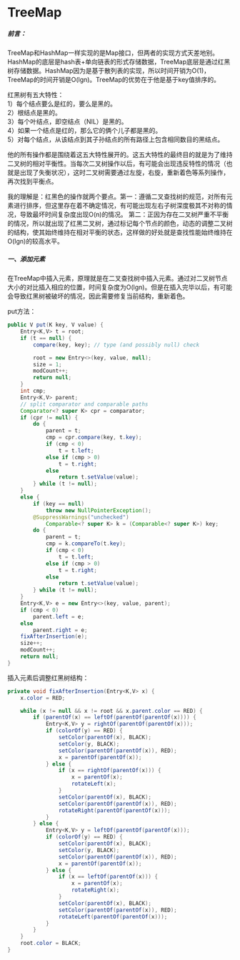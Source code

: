 # TreeMap

##### 前言：
TreeMap和HashMap一样实现的是Map接口，但两者的实现方式天差地别。HashMap的底层是hash表+单向链表的形式存储数据，TreeMap底层是通过红黑树存储数据。HashMap因为是基于散列表的实现，所以时间开销为O(1)，TreeMap的时间开销是O(lgn)。TreeMap的优势在于他是基于key值排序的。  

红黑树有五大特性：  
1）每个结点要么是红的，要么是黑的。  
2）根结点是黑的。  
3）每个叶结点，即空结点（NIL）是黑的。  
4）如果一个结点是红的，那么它的俩个儿子都是黑的。  
5）对每个结点，从该结点到其子孙结点的所有路径上包含相同数目的黑结点。  

他的所有操作都是围绕着这五大特性展开的。这五大特性的最终目的就是为了维持二叉树的相对平衡性。当每次二叉树操作以后，有可能会出现违反特性的情况（也就是出现了失衡状况），这时二叉树需要通过左旋，右旋，重新着色等系列操作，再次找到平衡点。  

我的理解是：红黑色的操作就两个要点。第一：遵循二叉查找树的规范，对所有元素进行排序，但这里存在着不确定情况，有可能出现左右子树深度极其不对称的情况，导致最坏时间复杂度出现O(n)的情况。  第二：正因为存在二叉树严重不平衡的情况，所以就出现了红黑二叉树，通过标记每个节点的颜色，动态的调整二叉树的结构，使其始终维持在相对平衡的状态，这样做的好处就是查找性能始终维持在O(lgn)的较高水平。  


##### 一、添加元素
在TreeMap中插入元素，原理就是在二叉查找树中插入元素。通过对二叉树节点大小的对比插入相应的位置，时间复杂度为O(lgn)。但是在插入完毕以后，有可能会导致红黑树被破坏的情况，因此需要修复当前结构，重新着色。  

put方法：  
```java
public V put(K key, V value) {
    Entry<K,V> t = root;
    if (t == null) {
        compare(key, key); // type (and possibly null) check

        root = new Entry<>(key, value, null);
        size = 1;
        modCount++;
        return null;
    }
    int cmp;
    Entry<K,V> parent;
    // split comparator and comparable paths
    Comparator<? super K> cpr = comparator;
    if (cpr != null) {
        do {
            parent = t;
            cmp = cpr.compare(key, t.key);
            if (cmp < 0)
                t = t.left;
            else if (cmp > 0)
                t = t.right;
            else
                return t.setValue(value);
        } while (t != null);
    }
    else {
        if (key == null)
            throw new NullPointerException();
        @SuppressWarnings("unchecked")
            Comparable<? super K> k = (Comparable<? super K>) key;
        do {
            parent = t;
            cmp = k.compareTo(t.key);
            if (cmp < 0)
                t = t.left;
            else if (cmp > 0)
                t = t.right;
            else
                return t.setValue(value);
        } while (t != null);
    }
    Entry<K,V> e = new Entry<>(key, value, parent);
    if (cmp < 0)
        parent.left = e;
    else
        parent.right = e;
    fixAfterInsertion(e);
    size++;
    modCount++;
    return null;
}

```

插入元素后调整红黑树结构：  
```java
private void fixAfterInsertion(Entry<K,V> x) {
    x.color = RED;

    while (x != null && x != root && x.parent.color == RED) {
        if (parentOf(x) == leftOf(parentOf(parentOf(x)))) {
            Entry<K,V> y = rightOf(parentOf(parentOf(x)));
            if (colorOf(y) == RED) {
                setColor(parentOf(x), BLACK);
                setColor(y, BLACK);
                setColor(parentOf(parentOf(x)), RED);
                x = parentOf(parentOf(x));
            } else {
                if (x == rightOf(parentOf(x))) {
                    x = parentOf(x);
                    rotateLeft(x);
                }
                setColor(parentOf(x), BLACK);
                setColor(parentOf(parentOf(x)), RED);
                rotateRight(parentOf(parentOf(x)));
            }
        } else {
            Entry<K,V> y = leftOf(parentOf(parentOf(x)));
            if (colorOf(y) == RED) {
                setColor(parentOf(x), BLACK);
                setColor(y, BLACK);
                setColor(parentOf(parentOf(x)), RED);
                x = parentOf(parentOf(x));
            } else {
                if (x == leftOf(parentOf(x))) {
                    x = parentOf(x);
                    rotateRight(x);
                }
                setColor(parentOf(x), BLACK);
                setColor(parentOf(parentOf(x)), RED);
                rotateLeft(parentOf(parentOf(x)));
            }
        }
    }
    root.color = BLACK;
}
```
